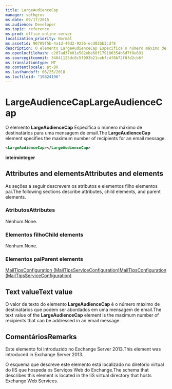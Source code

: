 ```yaml
---
title: LargeAudienceCap
manager: sethgros
ms.date: 09/17/2015
ms.audience: Developer
ms.topic: reference
ms.prod: office-online-server
localization_priority: Normal
ms.assetid: 90709f5b-4a1d-49d2-9236-ecd02bb3cdf8
description: O elemento LargeAudienceCap Especifica o número máximo de destinatários para uma mensagem de email.
ms.openlocfilehash: c207ad37b01e582ebe68f179186354b6d7f8e691
ms.sourcegitcommit: 34041125dc8c5f993b21cebfc4f8b72f0fd2cb6f
ms.translationtype: MT
ms.contentlocale: pt-BR
ms.lasthandoff: 06/25/2018
ms.locfileid: "19824196"
---
```

# <a name="largeaudiencecap"></a><span data-ttu-id="88d22-103">LargeAudienceCap</span><span class="sxs-lookup"><span data-stu-id="88d22-103">LargeAudienceCap</span></span>

<span data-ttu-id="88d22-104">O elemento **LargeAudienceCap** Especifica o número máximo de destinatários para uma mensagem de email.</span><span class="sxs-lookup"><span data-stu-id="88d22-104">The **LargeAudienceCap** element specifies the maximum number of recipients for an email message.</span></span> 
  
```XML
<LargeAudienceCap></LargeAudienceCap>
```

 <span data-ttu-id="88d22-105">**inteiro**</span><span class="sxs-lookup"><span data-stu-id="88d22-105">**integer**</span></span>
## <a name="attributes-and-elements"></a><span data-ttu-id="88d22-106">Attributes and elements</span><span class="sxs-lookup"><span data-stu-id="88d22-106">Attributes and elements</span></span>

<span data-ttu-id="88d22-107">As seções a seguir descrevem os atributos e elementos filho elementos pai.</span><span class="sxs-lookup"><span data-stu-id="88d22-107">The following sections describe attributes, child elements, and parent elements.</span></span>
  
### <a name="attributes"></a><span data-ttu-id="88d22-108">Atributos</span><span class="sxs-lookup"><span data-stu-id="88d22-108">Attributes</span></span>

<span data-ttu-id="88d22-109">Nenhum.</span><span class="sxs-lookup"><span data-stu-id="88d22-109">None.</span></span>
  
### <a name="child-elements"></a><span data-ttu-id="88d22-110">Elementos filho</span><span class="sxs-lookup"><span data-stu-id="88d22-110">Child elements</span></span>

<span data-ttu-id="88d22-111">Nenhum.</span><span class="sxs-lookup"><span data-stu-id="88d22-111">None.</span></span>
  
### <a name="parent-elements"></a><span data-ttu-id="88d22-112">Elementos pai</span><span class="sxs-lookup"><span data-stu-id="88d22-112">Parent elements</span></span>

[<span data-ttu-id="88d22-113">MailTipsConfiguration (MailTipsServiceConfiguration)</span><span class="sxs-lookup"><span data-stu-id="88d22-113">MailTipsConfiguration (MailTipsServiceConfiguration)</span></span>](mailtipsconfiguration-mailtipsserviceconfiguration.md)
  
## <a name="text-value"></a><span data-ttu-id="88d22-114">Text value</span><span class="sxs-lookup"><span data-stu-id="88d22-114">Text value</span></span>

<span data-ttu-id="88d22-115">O valor de texto do elemento **LargeAudienceCap** é o número máximo de destinatários que podem ser abordados em uma mensagem de email.</span><span class="sxs-lookup"><span data-stu-id="88d22-115">The text value of the **LargeAudienceCap** element is the maximum number of recipients that can be addressed in an email message.</span></span> 
  
## <a name="remarks"></a><span data-ttu-id="88d22-116">Comentários</span><span class="sxs-lookup"><span data-stu-id="88d22-116">Remarks</span></span>

<span data-ttu-id="88d22-117">Este elemento foi introduzido no Exchange Server 2013.</span><span class="sxs-lookup"><span data-stu-id="88d22-117">This element was introduced in Exchange Server 2013.</span></span>
  
<span data-ttu-id="88d22-118">O esquema que descreve este elemento está localizado no diretório virtual do IIS que hospeda os Serviços Web do Exchange.</span><span class="sxs-lookup"><span data-stu-id="88d22-118">The schema that describes this element is located in the IIS virtual directory that hosts Exchange Web Services.</span></span>
  

